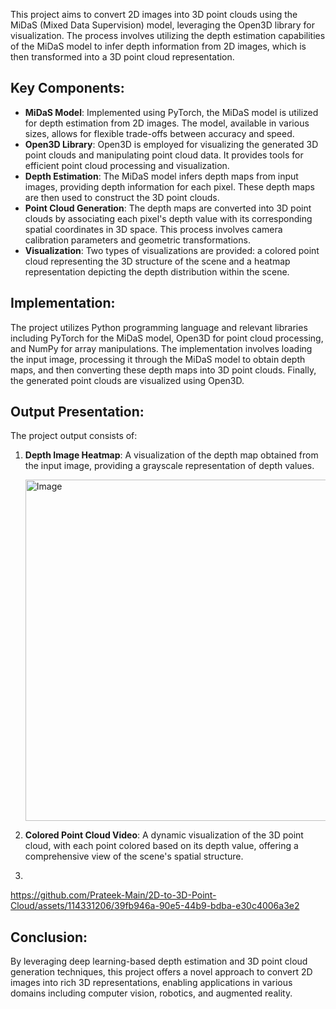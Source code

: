 This project aims to convert 2D images into 3D point clouds using the MiDaS (Mixed Data Supervision) model, leveraging the Open3D library for visualization. The process involves utilizing the depth estimation capabilities of the MiDaS model to infer depth information from 2D images, which is then transformed into a 3D point cloud representation.

## Key Components:
- **MiDaS Model**: Implemented using PyTorch, the MiDaS model is utilized for depth estimation from 2D images. The model, available in various sizes, allows for flexible trade-offs between accuracy and speed.
- **Open3D Library**: Open3D is employed for visualizing the generated 3D point clouds and manipulating point cloud data. It provides tools for efficient point cloud processing and visualization.
- **Depth Estimation**: The MiDaS model infers depth maps from input images, providing depth information for each pixel. These depth maps are then used to construct the 3D point clouds.
- **Point Cloud Generation**: The depth maps are converted into 3D point clouds by associating each pixel's depth value with its corresponding spatial coordinates in 3D space. This process involves camera calibration parameters and geometric transformations.
- **Visualization**: Two types of visualizations are provided: a colored point cloud representing the 3D structure of the scene and a heatmap representation depicting the depth distribution within the scene.

## Implementation:
The project utilizes Python programming language and relevant libraries including PyTorch for the MiDaS model, Open3D for point cloud processing, and NumPy for array manipulations. The implementation involves loading the input image, processing it through the MiDaS model to obtain depth maps, and then converting these depth maps into 3D point clouds. Finally, the generated point clouds are visualized using Open3D.

## Output Presentation:
The project output consists of:
1. **Depth Image Heatmap**: A visualization of the depth map obtained from the input image, providing a grayscale representation of depth values.
   
   <img width="546" alt="Image" src="https://github.com/Prateek-Main/2D-to-3D-Point-Cloud/assets/114331206/5e45dfd5-88a4-445d-a186-defc58b47036">
   
2. **Colored Point Cloud Video**: A dynamic visualization of the 3D point cloud, with each point colored based on its depth value, offering a comprehensive view of the scene's spatial structure.
3. 
https://github.com/Prateek-Main/2D-to-3D-Point-Cloud/assets/114331206/39fb946a-90e5-44b9-bdba-e30c4006a3e2



## Conclusion:
By leveraging deep learning-based depth estimation and 3D point cloud generation techniques, this project offers a novel approach to convert 2D images into rich 3D representations, enabling applications in various domains including computer vision, robotics, and augmented reality.
